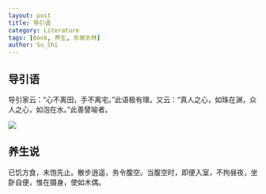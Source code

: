 ```yaml
---
layout: post
title: 导引语
category: Literature
tags: [Book, 养生, 东坡志林]
author: Su_Shi
---
```

## 导引语
导引家云：“心不离田，手不离宅。”此语极有理。又云：“真人之心，如珠在渊，众人之心，如泡在水。”此善譬喻者。

![](http://www.kaiwind.com/culture/hot/201601/15/W020160115451773320944.jpg)

## 养生说
已饥方食，未饱先止。散步逍遥，务令腹空。当腹空时，即便入室，不拘昼夜，坐卧自便，惟在摄身，使如木偶。
